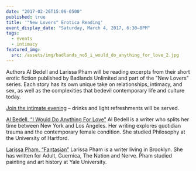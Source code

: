```yaml
---
date: "2017-02-26T15:06-0500"
published: true
title: '"New Lovers" Erotica Reading'
event_display_date: "Saturday, March 4, 2017, 6:30–8PM"
tags:
  - events
  - intimacy
featured_img:
  src: /assets/img/badlands_no5_i_would_do_anything_for_love_2.jpg
---
```


Authors Al Bedell and Larissa Pham will be reading excerpts from their short erotic fiction published by Badlands Unlimited and part of the "New Lovers" series. Each story has its own unique take on relationships, intimacy, and sex, as well as the complexities that bedevil contemporary life and culture today.

[Join the intimate evening](https://www.facebook.com/events/326139811117166/) – drinks and light refreshments will be served.

[Al Bedell, “I Would Do Anything For Love”](https://badlandsunlimited.com/books/new-lovers-5-i-would-do-anything-for-love)
Al Bedell is a writer who splits her time between New York and Los Angeles. Her writing explores quotidian trauma and the contemporary female condition. She studied Philosophy at the University of Hartford.

[Larissa Pham, “Fantasian”](https://badlandsunlimited.com/books/new-lovers-9-fantasian)
Larissa Pham is a writer living in Brooklyn. She has written for Adult, Guernica, The Nation and Nerve. Pham studied painting and art history at Yale University.
